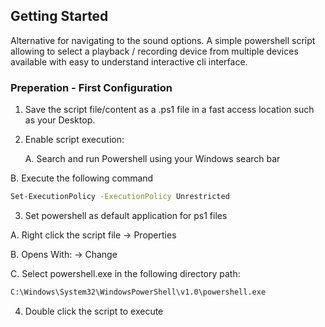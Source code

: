 <!-- GETTING STARTED WITH AUDIO DEVICE SELECTOR-->
## Getting Started

Alternative for navigating to the sound options.
A simple powershell script allowing to select a playback / recording device from multiple devices available with easy to understand interactive cli interface.

### Preperation - First Configuration

1. Save the script file/content as a .ps1 file in a fast access location such as your Desktop.
2. Enable script execution:

	A. Search and run Powershell using your Windows search bar
	
  B. Execute the following command
   ```sh
   Set-ExecutionPolicy -ExecutionPolicy Unrestricted
   ```
3. Set powershell as default application for ps1 files

  A. Right click the script file -> Properties
	
  B. Opens With: -> Change
	
  C. Select powershell.exe in the following directory path:
   ```sh
   C:\Windows\System32\WindowsPowerShell\v1.0\powershell.exe
   ```
4. Double click the script to execute
